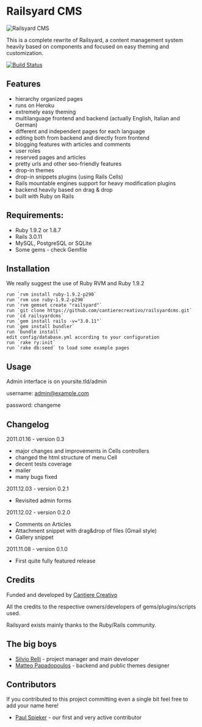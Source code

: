 Railsyard CMS
=============
![Railsyard CMS](http://railsyardcms.org/images/logo_big.jpg "Railsyard CMS")

This is a complete rewrite of Railsyard, a content management system heavily based on components and focused on easy theming and customization.

[![Build Status](https://secure.travis-ci.org/cantierecreativo/railsyardcms.png?branch=master)](http://travis-ci.org/cantierecreativo/railsyardcms)


Features
--------
* hierarchy organized pages
* runs on Heroku
* extremely easy theming
* multilanguage frontend and backend (actually English, Italian and German)
* different and independent pages for each language
* editing both from backend and directly from frontend
* blogging features with articles and comments
* user roles
* reserved pages and articles
* pretty urls and other seo-friendly features
* drop-in themes
* drop-in snippets plugins (using Rails Cells)
* Rails mountable engines support for heavy modification plugins 
* backend heavily based on drag & drop
* built with Ruby on Rails

Requirements:
-------------
* Ruby 1.9.2 or 1.8.7
* Rails 3.0.11
* MySQL, PostgreSQL or SQLite
* Some gems - check Gemfile

Installation
------------
We really suggest the use of Ruby RVM and Ruby 1.9.2

    run `rvm install ruby-1.9.2-p290`
    run `rvm use ruby-1.9.2-p290`
    run `rvm gemset create "railsyard"`
    run `git clone https://github.com/cantierecreativo/railsyardcms.git`
    run `cd railsyardcms`
    run `gem install rails -v="3.0.11"`
    run `gem install bundler`
    run `bundle install`
    edit config/database.yml according to your configuration
    run `rake ry:init`
    run `rake db:seed` to load some example pages

Usage
-----
Admin interface is on yoursite.tld/admin

username: admin@example.com

password: changeme

Changelog
---------
2011.01.16 - version 0.3
* major changes and improvements in Cells controllers 
* changed the html structure of menu Cell
* decent tests coverage
* mailer
* many bugs fixed
 
2011.12.03 - version 0.2.1   
* Revisited admin forms
 
2011.12.02 - version 0.2.0   
* Comments on Articles   
* Attachment snippet with drag&drop of files (Gmail style)   
* Gallery snippet
  
2011.11.08 - version 0.1.0   
* First quite fully featured release

Credits
-------
Funded and developed by [Cantiere Creativo](http://www.cantierecreativo.net)

All the credits to the respective owners/developers of gems/plugins/scripts used.

Railsyard exists mainly thanks to the Ruby/Rails community.


The big boys
------------
* [Silvio Relli](http://www.relli.org) - project manager and main developer
* [Matteo Papadopoulos](http://www.basictrading.biz) - backend and public themes designer

Contributors
------------
If you contributed to this project committing even a single bit feel free to add your name here!

* [Paul Spieker](https://github.com/spieker) - our first and very active contributor

